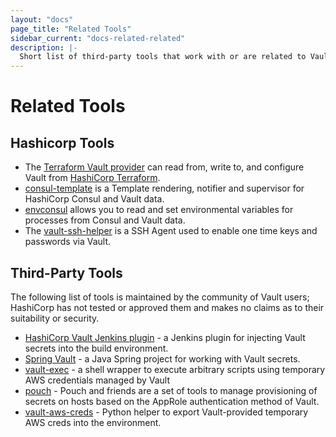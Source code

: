 ```yaml
---
layout: "docs"
page_title: "Related Tools"
sidebar_current: "docs-related-related"
description: |-
  Short list of third-party tools that work with or are related to Vault.
---
```


# Related Tools

## Hashicorp Tools

* The [Terraform Vault provider](https://www.terraform.io/docs/providers/vault/index.html)
  can read from, write to, and configure Vault from [HashiCorp Terraform](https://www.terraform.io/).
* [consul-template](https://github.com/hashicorp/consul-template) is a Template rendering, notifier and supervisor for HashiCorp Consul and Vault data.
* [envconsul](https://github.com/hashicorp/envconsul) allows you to read and set environmental variables for processes from Consul and Vault data.
* The [vault-ssh-helper](https://github.com/hashicorp/vault-ssh-helper) is a SSH Agent used to enable one time keys and passwords via Vault.

## Third-Party Tools

The following list of tools is maintained by the community of Vault users;
HashiCorp has not tested or approved them and makes no claims as to their
suitability or security.

* [HashiCorp Vault Jenkins plugin](https://plugins.jenkins.io/hashicorp-vault-plugin) - a Jenkins plugin for injecting Vault secrets into the build environment.
* [Spring Vault](http://projects.spring.io/spring-vault/) - a Java Spring project for working with Vault secrets.
* [vault-exec](https://github.com/kmanning/vault_exec) - a shell wrapper to execute arbitrary scripts using temporary AWS credentials managed by Vault
* [pouch](https://github.com/tuenti/pouch) - Pouch and friends are a set of tools to manage provisioning of secrets on hosts based on the AppRole authentication method of Vault.
* [vault-aws-creds](https://github.com/jantman/vault-aws-creds) - Python helper to export Vault-provided temporary AWS creds into the environment.
